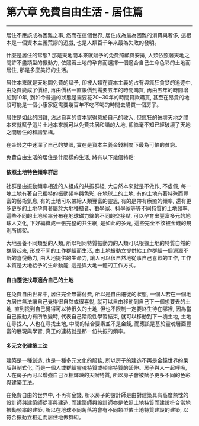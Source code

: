 # 第六章 免費自由生活 - 居住篇

---

居住不應該成為困難之事, 然而在這個世界, 居住成為最為困難的消費與奢侈, 這根本是一個資本主義荒謬的遊戲, 也是人類百千年來最為失敗的發明。

什麼是居住的常態? 那是天地間本來就賦予的免費照顧與安排, 人類依照著天地之間許不盡類型的振動力, 依照著土地的孕育而選擇一個適合自己生命色彩的土地而居住, 那是多麼美好的生活。

居住本來就是天地間免費的賦予, 卻被人類在資本主義的占有與瘋狂貪婪的追逐中, 由免費變成了價格, 再由價格一直帳價到需要五年的時間購買, 再由五年的時間增加到10年, 到如今普遍的狀態是需要花20~30年的時間貸款購買, 甚至在昂貴的地段可能是一個小康家庭需要幾百年不吃不喝的時間去購買一個房子。

居住是如此的困難, 沾沾自喜的資本家得意於自己的收入, 但瘋狂的破壞天地之間本來就賦予這片土地本來就可以免費共居和諧的大地, 卻絲毫不知已經破壞了天地之間居住的和諧架構。

在金錢之中迷濛了自己的雙眼, 實在是資本主義金錢制度下最為可怕的貧窮。

免費自由生活的居住是什麼樣的生活, 將有以下幾個特點:

#### 依照土地特色頻率群居

社群是由振動頻率相近的人組成的共振群組, 大自然本來就是不做作, 不虛假, 每一塊土地有著自己獨特的振動頻率與色彩, 在地球上的土地, 有的土地有著特殊而豐富的藝術氣息, 有的土地可以帶給人類豐富的靈思, 有的是帶有療癒的頻率, 還有更多更多的土地孕育著屬於大地種植者、數學家、科學家等等不同特質的土地頻率, 這些不同的土地頻率分布在地球磁力線的不同的交接點, 可以孕育出豐富多元的地球人文化, 下好編織成一張完整的共生網, 是如此的多元, 這些完全不該被金錢的規則所綁架。

大地長養不同類型的人類, 所以相同特質振動力的人類可以根據土地的特質自然的群居起來, 形成不同的工作群組而生活, 由土地振動立提供給工作群組一個源源不斷的喜悅動力, 由大地提供的生命力, 讓人可以很自然地從事自己喜歡的工作, 工作本質是大地給予的生命動能, 這是與大地一體的工作方式。

#### 自由遷徙找尋適合自己的土地

在免費自由世界中, 居住完全無需付費, 所以是自由遷徙的狀態, 一個人若在一個地方居住無法讓自己覺得很自然或很喜悅, 就可以自由移動到自己下一個想要去的土地, 直到找到自己覺得可以待很久的土地, 但也不限制一定要終生待在哪裡, 因為當自己振動力有所改變時, 代表自己階段性學習結束, 就可以移動到下一塊土地, 土地在尋找人, 人也在尋找土地, 中間的結合要素並不是金錢, 而應該是基於靈魂層面豐富的展現與學習, 真正的連結就是那一份共振的頻率。

#### 多元文化建築工法

建築是一種創造, 也是一種多元文化的服務, 所以房子的建造不再是金錢世界的呆版與制式化, 而是一個人或群組靈魂特質或頻率特質的延伸。房子與人一起呼吸, 人在房子內可以增強自己互相輝映的天賦特質, 所以房子會被賦予更多不同的色彩與建築工法。

在免費自由的世界中, 不再有金錢, 所以房子的設計師是由對建築具有高度熱忱的設計師與建築師從事與建造, 而建築師與設計師亦是依照土地特質而建設符合當地振動頻率的建築, 所以在地球不同角落將會有不同類型依土地特質建設的建築, 以符合振動立相近而居住地做群組。



